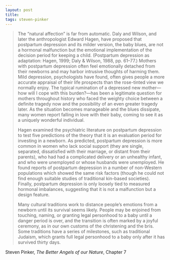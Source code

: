 ```yaml
---
layout: post
title:
tags: steven-pinker
---
```


> The “natural affection” is far from automatic. Daly and Wilson, and later the anthropologist Edward Hagen, have proposed that postpartum depression and its milder version, the baby blues, are not a hormonal malfunction but the emotional implementation of the decision period for keeping a child. (Postpartum depression as adaptation: Hagen, 1999; Daly & Wilson, 1988, pp. 61–77.) Mothers with postpartum depression often feel emotionally detached from their newborns and may harbor intrusive thoughts of harming them. Mild depression, psychologists have found, often gives people a more accurate appraisal of their life prospects than the rose-tinted view we normally enjoy. The typical rumination of a depressed new mother—how will I cope with this burden?—has been a legitimate question for mothers throughout history who faced the weighty choice between a definite tragedy now and the possibility of an even greater tragedy later. As the situation becomes manageable and the blues dissipate, many women report falling in love with their baby, coming to see it as a uniquely wonderful individual.
> 
> Hagen examined the psychiatric literature on postpartum depression to test five predictions of the theory that it is an evaluation period for investing in a newborn. As predicted, postpartum depression is more common in women who lack social support (they are single, separated, dissatisfied with their marriage, or distant from their parents), who had had a complicated delivery or an unhealthy infant, and who were unemployed or whose husbands were unemployed. He found reports of postpartum depression in a number of non-Western populations which showed the same risk factors (though he could not find enough suitable studies of traditional kin-based societies). Finally, postpartum depression is only loosely tied to measured hormonal imbalances, suggesting that it is not a malfunction but a design feature.
> 
> Many cultural traditions work to distance people’s emotions from a newborn until its survival seems likely. People may be enjoined from touching, naming, or granting legal personhood to a baby until a danger period is over, and the transition is often marked by a joyful ceremony, as in our own customs of the christening and the bris. Some traditions have a series of milestones, such as traditional Judaism, which grants full legal personhood to a baby only after it has survived thirty days.

Steven Pinker, _The Better Angels of our Nature_, Chapter 7
